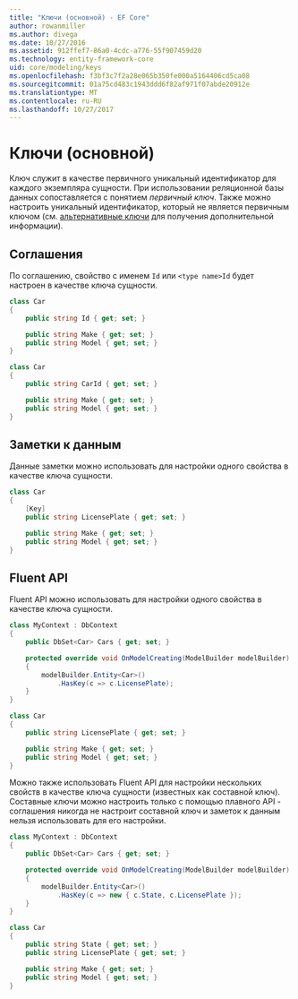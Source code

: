 ```yaml
---
title: "Ключи (основной) - EF Core"
author: rowanmiller
ms.author: divega
ms.date: 10/27/2016
ms.assetid: 912ffef7-86a0-4cdc-a776-55f907459d20
ms.technology: entity-framework-core
uid: core/modeling/keys
ms.openlocfilehash: f3bf3c7f2a28e065b350fe000a5164406cd5ca08
ms.sourcegitcommit: 01a75cd483c1943ddd6f82af971f07abde20912e
ms.translationtype: MT
ms.contentlocale: ru-RU
ms.lasthandoff: 10/27/2017
---
```

# <a name="keys-primary"></a>Ключи (основной)

Ключ служит в качестве первичного уникальный идентификатор для каждого экземпляра сущности. При использовании реляционной базы данных сопоставляется с понятием *первичный ключ*. Также можно настроить уникальный идентификатор, который не является первичным ключом (см. [альтернативные ключи](alternate-keys.md) для получения дополнительной информации).

## <a name="conventions"></a>Соглашения

По соглашению, свойство с именем `Id` или `<type name>Id` будет настроен в качестве ключа сущности.

<!-- [!code-csharp[Main](samples/core/Modeling/Conventions/Samples/KeyId.cs?highlight=3)] -->
``` csharp
class Car
{
    public string Id { get; set; }

    public string Make { get; set; }
    public string Model { get; set; }
}
```

<!-- [!code-csharp[Main](samples/core/Modeling/Conventions/Samples/KeyTypeNameId.cs?highlight=3)] -->
``` csharp
class Car
{
    public string CarId { get; set; }

    public string Make { get; set; }
    public string Model { get; set; }
}
```

## <a name="data-annotations"></a>Заметки к данным

Данные заметки можно использовать для настройки одного свойства в качестве ключа сущности.

<!-- [!code-csharp[Main](samples/core/Modeling/DataAnnotations/Samples/KeySingle.cs?highlight=3,4)] -->
``` csharp
class Car
{
    [Key]
    public string LicensePlate { get; set; }

    public string Make { get; set; }
    public string Model { get; set; }
}
```

## <a name="fluent-api"></a>Fluent API

Fluent API можно использовать для настройки одного свойства в качестве ключа сущности.

<!-- [!code-csharp[Main](samples/core/Modeling/FluentAPI/Samples/KeySingle.cs?highlight=7,8)] -->
``` csharp
class MyContext : DbContext
{
    public DbSet<Car> Cars { get; set; }

    protected override void OnModelCreating(ModelBuilder modelBuilder)
    {
        modelBuilder.Entity<Car>()
            .HasKey(c => c.LicensePlate);
    }
}

class Car
{
    public string LicensePlate { get; set; }

    public string Make { get; set; }
    public string Model { get; set; }
}
```

Можно также использовать Fluent API для настройки нескольких свойств в качестве ключа сущности (известных как составной ключ). Составные ключи можно настроить только с помощью плавного API - соглашения никогда не настроит составной ключ и заметок к данным нельзя использовать для его настройки.

<!-- [!code-csharp[Main](samples/core/Modeling/FluentAPI/Samples/KeyComposite.cs?highlight=7,8)] -->
``` csharp
class MyContext : DbContext
{
    public DbSet<Car> Cars { get; set; }

    protected override void OnModelCreating(ModelBuilder modelBuilder)
    {
        modelBuilder.Entity<Car>()
            .HasKey(c => new { c.State, c.LicensePlate });
    }
}

class Car
{
    public string State { get; set; }
    public string LicensePlate { get; set; }

    public string Make { get; set; }
    public string Model { get; set; }
}
```
